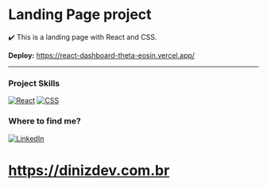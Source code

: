 # Landing Page project
✔️ This is a landing page with React and CSS.

**Deploy:** https://react-dashboard-theta-eosin.vercel.app/
<hr>

<h3>Project Skills</h3>

[![React](https://img.shields.io/badge/React-%2320232a.svg?logo=react&logoColor=%2361DAFB)](#)
[![CSS](https://img.shields.io/badge/CSS-1572B6?logo=css3&logoColor=fff)](#)


<h3>Where to find me?</h3>

[![LinkedIn](https://img.shields.io/badge/Linkedin-%230077B5.svg?logo=linkedin&logoColor=white)](https://www.linkedin.com/in/bruno-diniz-oliveira-426a67286/)
<br>
# **https://dinizdev.com.br** 
